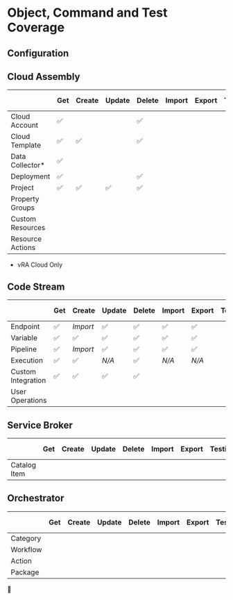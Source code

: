 
# Object, Command and Test Coverage

## Configuration

<!-- |                  | Get | Create | Update | Delete | Import | Export | Testing |
|------------------|------------------|------------------|------------------|------------------|------------------|------------------|------------------|
| Cloud Account    |:white_check_mark:|                  |                  |:white_check_mark:|                  |                  |                  | -->



## Cloud Assembly

|                  | Get              | Create           | Update           | Delete           | Import           | Export           | Testing          | Help Message     | Docs             |
|------------------|------------------|------------------|------------------|------------------|------------------|------------------|------------------|------------------|------------------|
| Cloud Account    |:white_check_mark:|                  |                  |:white_check_mark:|                  |                  |                  |                  |                  |
| Cloud Template   |:white_check_mark:|:white_check_mark:|                  |:white_check_mark:|                  |                  |                  |                  |                  |
| Data Collector*  |:white_check_mark:|                  |                  |                  |                  |                  |                  |                  |                  |
| Deployment       |:white_check_mark:|                  |                  |:white_check_mark:|                  |                  |                  |                  |                  |
| Project          |:white_check_mark:|:white_check_mark:|:white_check_mark:|:white_check_mark:|                  |                  |                  |                  |                  |
| Property Groups  |                  |                  |                  |                  |                  |                  |                  |                  |                  |
| Custom Resources |                  |                  |                  |                  |                  |                  |                  |                  |                  |
| Resource Actions |                  |                  |                  |                  |                  |                  |                  |                  |                  |

* vRA Cloud Only
## Code Stream

|                    | Get              | Create           | Update           | Delete           | Import           | Export           | Testing          | Help Message     | Docs             |
|--------------------|------------------|------------------|------------------|------------------|------------------|------------------|------------------|------------------|------------------|
| Endpoint           |:white_check_mark:| *Import*         |:white_check_mark:|:white_check_mark:|:white_check_mark:|:white_check_mark:|                  |                  |                  |
| Variable           |:white_check_mark:|:white_check_mark:|:white_check_mark:|:white_check_mark:|:white_check_mark:|:white_check_mark:|                  |                  |                  |
| Pipeline           |:white_check_mark:| *Import*         |:white_check_mark:|:white_check_mark:|:white_check_mark:|:white_check_mark:|                  |                  |                  |
| Execution          |:white_check_mark:|:white_check_mark:| *N/A*            |:white_check_mark:| *N/A*            | *N/A*            |                  |                  |                  |
| Custom Integration |:white_check_mark:|:white_check_mark:|:white_check_mark:|:white_check_mark:|                  |                  |                  |                  |                  |
| User Operations    |                  |                  |                  |                  |                  |                  |                  |                  |                  |

## Service Broker

|                    | Get              | Create           | Update           | Delete           | Import           | Export           | Testing          | Help Message     | Docs             |
|--------------------|------------------|------------------|------------------|------------------|------------------|------------------|------------------|------------------|------------------|
| Catalog Item       |                  |                  |                  |                  |                  |                  |                  |                  |                  |

## Orchestrator

|           | Get              | Create           | Update           | Delete           | Import           | Export           | Testing          | Help Message     | Docs             |
|-----------|------------------|------------------|------------------|------------------|------------------|------------------|------------------|------------------|------------------|
| Category  |                  |                  |                  |                  |                  |                  |                  |                  |                  |
| Workflow  |                  |                  |                  |                  |                  |                  |                  |                  |                  |
| Action    |                  |                  |                  |                  |                  |                  |                  |                  |                  |
| Package   |                  |                  |                  |                  |                  |                  |                  |                  |                  |


:no_entry_sign: